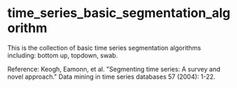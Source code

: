 # time_series_basic_segmentation_algorithm
This is the collection of basic time series segmentation algorithms including: bottom up, topdown, swab. 

Reference: Keogh, Eamonn, et al. "Segmenting time series: A survey and novel approach." Data mining in time series databases 57 (2004): 1-22.
